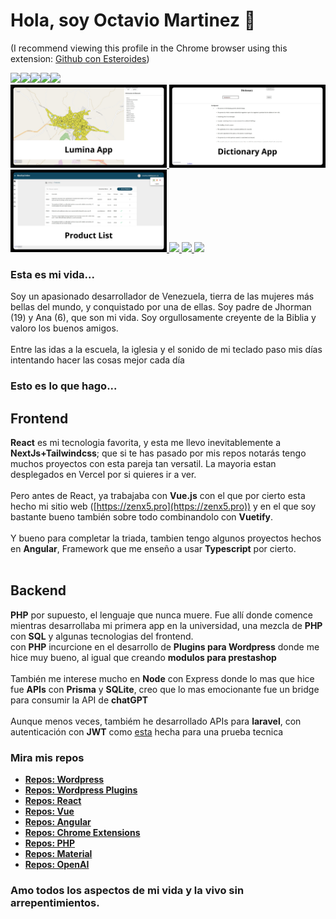 <!--a href="https://github.com/zenx5">
  <img src="https://raw.githubusercontent.com/zenx5/zenx5/main/images/banner.jpg" />
</a-->

# Hola, soy Octavio Martinez 👋
<span id="hide">(I recommend viewing this profile in the Chrome browser using this extension: [Github con Esteroides](https://chrome.google.com/webstore/detail/github-con-esteroides/pimlkiegjicdenljebbmomgmabjljagj?hl=es))</span>
<div style="display:flex; flex-direction:row">
  <img src="https://img.shields.io/badge/Status-Always Up-lightgreen?style=plastic"/>
  <a href="https://www.linkedin.com/in/zenx5/"><img src="https://img.shields.io/badge/LinkedIn-Perfil-blue?style=plastic&logo=linkedin"/></a>
  <a href="mailto:omartinez1618@gmail.com"><img src="https://img.shields.io/badge/Mail-omartinez1618@gmail.com-red?style=plastic&logo=gmail"/></a>
  <a href="https://api.whatsapp.com/send/?phone=58460644067&text&app_absent=0"><img src="https://img.shields.io/badge/Whatasapp-+584125292507-lightgreen?style=plastic&logo=whatsapp"/></a>
  <a href="https://docs.google.com/presentation/d/1FwwnfO3ecUqhXlx7hAwhGJvbllphLLBun5fbn023Y0k/edit?usp=sharing" target="_blank"><img src="https://img.shields.io/badge/CV-ES-green?style=plastic&logo=pagekit"/></a>
  <!--a href="https://docs.google.com/presentation/d/17R2iMB2Om0lBKg_NBRrdaq75TSGJhrGxqEOlDaWyFz8/edit?usp=sharing" target="_blank"><img src="https://img.shields.io/badge/CV-PT-green?style=plastic&logo=pagekit"/></a-->
</div>

<span id="card-row">
<span id="card-float">
  <a href="https://zenx5.github.io/lumina-test/" target="_blank">
    <img src="https://raw.githubusercontent.com/zenx5/zenx5/main/images/lumina-app.jpg" style="width: 250px;"/>
  </a>
</span>

<span id="card-float">
  <a href="https://zenx5.github.io/dictionary/" target="_blank" >
    <img src="https://raw.githubusercontent.com/zenx5/zenx5/main/images/dictionary-app.jpg" style="width: 250px;"/>
  </a>
</span>

<span id="card-float">
  <a href="https://zenx5.github.io/product-list/" target="_blank" >
    <img src="https://raw.githubusercontent.com/zenx5/zenx5/main/images/product-list.jpg" style="width: 250px;"/>
  </a>
</span>

<span id="card-float">
  <a href="https://chat-wsp.vercel.app/" target="_blank" >
    <img src="https://github.com/zenx5/zenx5/assets/26119733/8a039d52-3d04-4c69-a312-293523416b3a" style="width: 250px;"/>
  </a>
</span>

<span id="card-float">
  <a href="https://fire-chat-tau.vercel.app/" target="_blank" >
    <img src="https://github.com/zenx5/zenx5/assets/26119733/a7013a90-b3d9-4a39-8900-8045b05880b1" style="width: 250px;"/>
  </a>
</span>

<span id="card-float">
  <a href="https://search-dependencies.vercel.app" target="_blank" >
    <img src="https://github.com/zenx5/zenx5/assets/26119733/9cdcdfbb-d199-4074-8e46-a8a327c4fe92" style="width: 250px;"/>
  </a>
</span>

</span>


### Esta es mi vida...
Soy un apasionado desarrollador de Venezuela, tierra de las mujeres más bellas del mundo, y conquistado por una de ellas.
Soy padre de Jhorman (19) y Ana (6), que son mi vida. Soy orgullosamente creyente de la Biblia y valoro los buenos amigos. <br/><br/>
Entre las idas a la escuela, la iglesia y el sonido de mi teclado paso mis días intentando hacer las cosas mejor cada día


### Esto es lo que hago...
## Frontend
<b>React</b> es mi tecnologia favorita, y esta me llevo inevitablemente a <b>NextJs+Tailwindcss</b>; que si te has pasado por mis repos notarás tengo muchos proyectos con esta pareja tan versatil. La mayoria estan desplegados en Vercel por si quieres ir a ver.<br/><br/>
Pero antes de React, ya trabajaba con <b>Vue.js</b> con el que por cierto esta hecho mi sitio web ([https://zenx5.pro](https://zenx5.pro)) y en el que soy bastante bueno también sobre todo combinandolo con <b>Vuetify</b>.<br/><br/>
Y bueno para completar la triada, tambien tengo algunos proyectos hechos en <b>Angular</b>, Framework que me enseño a usar <b>Typescript</b> por cierto.
<br/>
<br/>
## Backend
<b>PHP</b> por supuesto, el lenguaje que nunca muere. Fue allí donde comence mientras desarrollaba mi primera app en la universidad, una mezcla de <b>PHP</b> con <b>SQL</b> y algunas tecnologias del frontend.<br/>
con <b>PHP</b> incurcione en el desarrollo de <b>Plugins para Wordpress</b> donde me hice muy bueno, al igual que creando <b>modulos para prestashop</b><br/><br/>
También me interese mucho en <b>Node</b> con Express donde lo mas que hice fue <b>APIs</b> con <b>Prisma</b> y <b>SQLite</b>, creo que lo mas emocionante fue un bridge para consumir la API de <b>chatGPT</b><br/><br/>
Aunque menos veces, tambiém he desarrollado APIs para <b>laravel</b>, con autenticación con <b>JWT</b> como [esta](https://github.com/zenx5/manzanaverde_back) hecha para una prueba tecnica




### Mira mis repos
* [**Repos: Wordpress**](https://github.com/zenx5?tab=repositories&q=wordpress)
* [**Repos: Wordpress Plugins**](https://github.com/zenx5?tab=repositories&q=plugins)
* [**Repos: React**](https://github.com/zenx5?tab=repositories&q=react)
* [**Repos: Vue**](https://github.com/zenx5?tab=repositories&q=vue)
* [**Repos: Angular**](https://github.com/zenx5?tab=repositories&q=angular)
* [**Repos: Chrome Extensions**](https://github.com/zenx5?tab=repositories&q=chrome)
* [**Repos: PHP**](https://github.com/zenx5?tab=repositories&q=php)
* [**Repos: Material**](https://github.com/zenx5?tab=repositories&q=mui)
* [**Repos: OpenAI**](https://github.com/zenx5?tab=repositories&q=openai)




### Amo todos los aspectos de mi vida y la vivo sin arrepentimientos.
